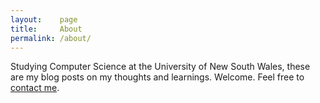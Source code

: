 ```yaml
---
layout:    page
title:     About
permalink: /about/
---
```


Studying Computer Science at the University of New South Wales, these
are my blog posts on my thoughts and learnings. Welcome. Feel free
to [contact me](mailto:cusack.luke@gmail.com).
